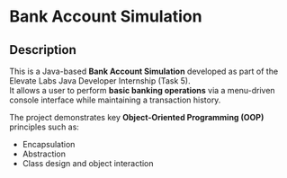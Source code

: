 # Bank Account Simulation

## Description
This is a Java-based **Bank Account Simulation** developed as part of the Elevate Labs Java Developer Internship (Task 5).  
It allows a user to perform **basic banking operations** via a menu-driven console interface while maintaining a transaction history.

The project demonstrates key **Object-Oriented Programming (OOP)** principles such as:
- Encapsulation
- Abstraction
- Class design and object interaction
